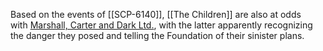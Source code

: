 Based on the events of [[SCP-6140]], [[The Children]] are also at odds with [Marshall, Carter and Dark Ltd.](https://villains.fandom.com/wiki/Marshall,_Carter_and_Dark_Ltd. "Marshall, Carter and Dark Ltd."), with the latter apparently recognizing the danger they posed and telling the Foundation of their sinister plans.